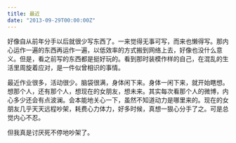 ```yaml
---
title: 最近
date: "2013-09-29T00:00:00Z"
---
```


好像自从前年分手以后就很少写东西了。一来觉得无事可写，而来也懒得写。那内心运作一遍的东西再运作一遍，以低效率的方式搬到网络上去，好像也没什么意义。但是，看之前写的东西都是挺好玩的。看到那时装模作样的自己，在混乱的生活里周旋着应对，是一件似曾相识的事情。

最近作业很多，活动很少。脑袋很满，身体闲下来。身体一闲下来，就开始瞎想。想那个人，还有那个人，想现在的女朋友，想未来。其实每次看那个人的微博，内心多少还会有点波澜。会本能地关心一下，虽然不知道动力是哪里来的。现在的女朋友几乎天天远程吵架，耗费心力体力，好多时候，真想一狠心分手了之。可是总觉内心不忍。

但我真是讨厌死不停地吵架了。
